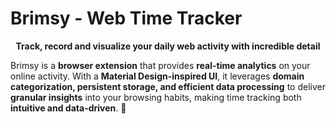# Brimsy - Web Time Tracker

<p align="center">
  <strong>Track, record and visualize your daily web activity with incredible detail </strong>
</p>

Brimsy is a **browser extension** that provides **real-time analytics** on your online activity. With a **Material Design-inspired UI**, it leverages **domain categorization, persistent storage, and efficient data processing** to deliver **granular insights** into your browsing habits, making time tracking both **intuitive and data-driven**. 🚀
